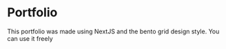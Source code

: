# Portfolio

This portfolio was made using NextJS and the bento grid design style. You can use it freely
